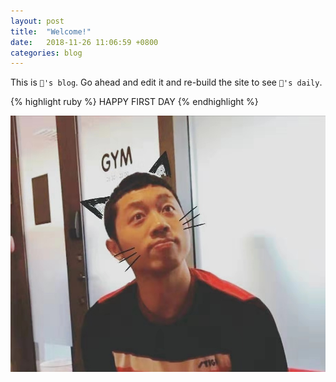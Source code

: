 ```yaml
---
layout: post
title:  "Welcome!"
date:   2018-11-26 11:06:59 +0800
categories: blog
---
```

This is `🐍's blog`. Go ahead and edit it and re-build the site to see `🐍's daily`.

{% highlight ruby %}
HAPPY FIRST DAY
{% endhighlight %}

![pic](/assets/img/avatar.jpeg)

<!-- Check out the [Jekyll docs][jekyll-docs] for more info on how to get the most out of Jekyll. File all bugs/feature requests at [Jekyll’s GitHub repo][jekyll-gh]. If you have questions, you can ask them on [Jekyll Talk][jekyll-talk].

[jekyll-docs]: https://jekyllrb.com/docs/home
[jekyll-gh]:   https://github.com/jekyll/jekyll
[jekyll-talk]: https://talk.jekyllrb.com/ -->
